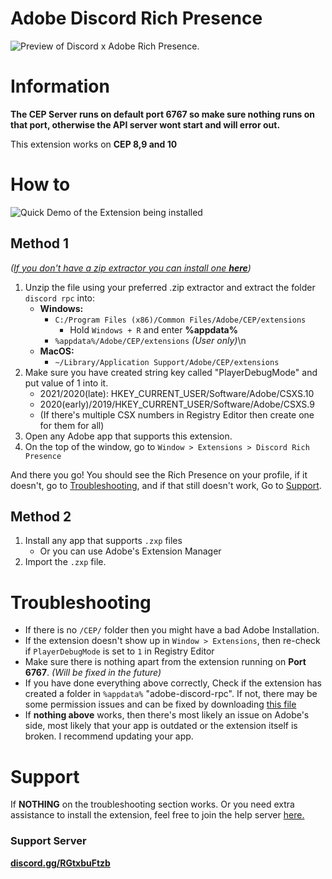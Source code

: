 # Adobe Discord Rich Presence
![](https://github.com/lolitee/adobe-discord-rpc/raw/master/demo/demo.gif "Preview of Discord x Adobe Rich Presence.")
# Information

**The CEP Server runs on default port __6767__ so make sure nothing runs on that port, otherwise the API server wont start and will error out.**

This extension works on **CEP 8,9 and 10**

# How to
![](https://github.com/lolitee/adobe-discord-rpc/raw/master/demo/installation1.gif "Quick Demo of the Extension being installed")
## Method 1
 _([If you don't have a zip extractor you can install one **here**](https://7-zip.org))_
1. Unzip the file using your preferred .zip extractor and extract the folder `discord rpc` into:
	- **Windows:**
		- `C:/Program Files (x86)/Common Files/Adobe/CEP/extensions`
			- Hold `Windows + R` and enter **%appdata%**
		- `%appdata%/Adobe/CEP/extensions` _(User only)_\n
	- **MacOS:**
		- `~/Library/Application Support/Adobe/CEP/extensions`
2. Make sure you have created string key called "PlayerDebugMode" and put value of 1 into it. 
	- 2021/2020(late): HKEY_CURRENT_USER/Software/Adobe/CSXS.10
	- 2020(early)/2019/HKEY_CURRENT_USER/Software/Adobe/CSXS.9
	- (If there's multiple CSX numbers in Registry Editor then create one for them for all)
3. Open any Adobe app that supports this extension.
4. On the top of the window, go to `Window > Extensions > Discord Rich Presence`

And there you go! You should see the Rich Presence on your profile, if it doesn't, go to [Troubleshooting](#Troubleshooting "Scrolls you down to the troubleshooting section"), and if that still doesn't work, Go to [Support](#Support "Scrolls you down to the Support Section").

## Method 2
1. Install any app that supports `.zxp` files
	 - Or you can use Adobe's Extension Manager
2. Import the `.zxp` file.

# Troubleshooting
- If there is no `/CEP/` folder then you might have a bad Adobe Installation.
- If the extension doesn't show up in `Window > Extensions`, then re-check if `PlayerDebugMode` is set to `1` in Registry Editor
- Make sure there is nothing apart from the extension running on __Port 6767__. _(Will be fixed in the future)_ 
- If you have done everything above correctly, Check if the extension has created a folder in `%appdata%` "adobe-discord-rpc". If not, there may be some permission issues and can be fixed by downloading [this file](https://cdn.discordapp.com/attachments/819529494015639593/819529506884026418/adobe-discord-rpc.zip "Download to the \"adobe-discord-rpc\" file to add to %appdata%")
- If **nothing above** works, then there's most likely an issue on Adobe's side, most likely that your app is outdated or the extension itself is broken. I recommend updating your app.

# Support
If __NOTHING__ on the troubleshooting section works. Or you need extra assistance to install the extension, feel free to join the help server [here.](https://discord.gg/RGtxbuFtzb "Redirects you to the Adobe Discord Rich Presence Support Server.")

### Support Server
**[discord.gg/RGtxbuFtzb](https://discord.gg/RGtxbuFtzb "Join for Support")**
